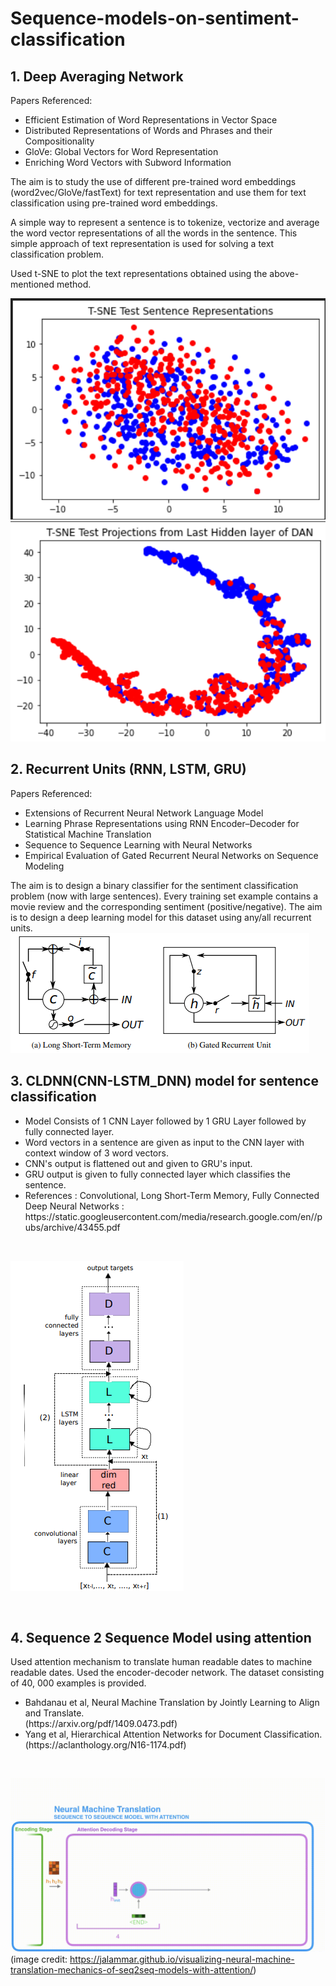 # Sequence-models-on-sentiment-classification

## 1. Deep Averaging Network
Papers Referenced:
<ul>
<li>Efficient Estimation of Word Representations in Vector Space
<li>Distributed Representations of Words and Phrases and their Compositionality
<li>GloVe: Global Vectors for Word Representation
<li>Enriching Word Vectors with Subword Information
</ul>
The aim is to study the use of different pre-trained word embeddings
(word2vec/GloVe/fastText) for text representation and use them for text classification using pre-trained word embeddings. <br>



A simple way to represent a sentence is to tokenize, vectorize and average the word vector
representations of all the words in the sentence. This simple approach of
text representation is used for solving a text classification problem. <br>




Used t-SNE to plot the text representations obtained using the above-mentioned method.<br>



![plot](./images/1_tsne_before.png)<br>
![plot](./images/1_tsne_after.png)



## 2. Recurrent Units (RNN, LSTM, GRU)
Papers Referenced:<br>
<ul>
<li>Extensions of Recurrent Neural Network Language Model



<li>Learning Phrase Representations using RNN Encoder–Decoder for Statistical Machine Translation



<li>Sequence to Sequence Learning with Neural Networks



<li>Empirical Evaluation of Gated Recurrent Neural Networks on Sequence Modeling



</ul>






The aim is to design a binary classifier for the sentiment classification
problem (now with large sentences). Every training set example contains a movie review and the corresponding sentiment
(positive/negative). The aim is to design a deep learning model for this dataset using any/all recurrent units.<br>
![plot](./images/2_model.png)




## 3. CLDNN(CNN-LSTM_DNN) model for sentence classification
<ul>
  <li> Model Consists of 1 CNN Layer followed by 1 GRU Layer followed by fully connected layer.
  <li> Word vectors in a sentence are given as input to the CNN layer with context window of 3 word vectors.
  <li> CNN's output is flattened out and given to GRU's input.
  <li> GRU output is given to fully connected layer which classifies the sentence.
  <li> References : Convolutional, Long Short-Term Memory, Fully Connected Deep Neural Networks : https://static.googleusercontent.com/media/research.google.com/en//pubs/archive/43455.pdf
</ul> <br>



![plot](./images/3.png)



<br>



## 4. Sequence 2 Sequence Model using attention



Used attention mechanism  to translate human
readable dates to machine readable dates. Used the encoder-decoder network. The dataset consisting of 40, 000 examples is provided.  <br>



<ul>
  <li> Bahdanau et al, Neural Machine Translation by Jointly Learning to Align and Translate.<br>
(https://arxiv.org/pdf/1409.0473.pdf)
  <li> Yang et al, Hierarchical Attention Networks for Document Classification. (https://aclanthology.org/N16-1174.pdf)
</ul> <br>



![plot](./images/4.gif)
(image credit: https://jalammar.github.io/visualizing-neural-machine-translation-mechanics-of-seq2seq-models-with-attention/)
